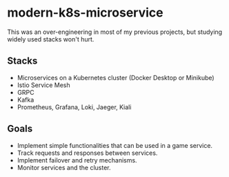 # modern-k8s-microservice

This was an over-engineering in most of my previous projects, but studying widely used stacks won't hurt.

## Stacks
- Microservices on a Kubernetes cluster (Docker Desktop or Minikube)
- Istio Service Mesh
- GRPC
- Kafka
- Prometheus, Grafana, Loki, Jaeger, Kiali

## Goals
- Implement simple functionalities that can be used in a game service.
- Track requests and responses between services.
- Implement failover and retry mechanisms.
- Monitor services and the cluster.